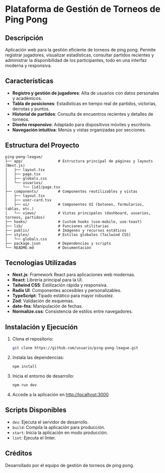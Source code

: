 # Plataforma de Gestión de Torneos de Ping Pong

## Descripción

Aplicación web para la gestión eficiente de torneos de ping pong. Permite registrar jugadores, visualizar estadísticas, consultar partidos recientes y administrar la disponibilidad de los participantes, todo en una interfaz moderna y responsiva.

## Características

- **Registro y gestión de jugadores**: Alta de usuarios con datos personales y académicos.
- **Tabla de posiciones**: Estadísticas en tiempo real de partidos, victorias, derrotas y puntos.
- **Historial de partidos**: Consulta de encuentros recientes y detalles de torneos.
- **Diseño responsivo**: Adaptado para dispositivos móviles y escritorio.
- **Navegación intuitiva**: Menús y vistas organizadas por secciones.

## Estructura del Proyecto

```
ping-pong-league/
├── app/                # Estructura principal de páginas y layouts (Next.js)
│   ├── layout.tsx
│   ├── page.tsx
│   ├── globals.css
│   └── usuarios/
│       └── [id]/page.tsx
├── components/         # Componentes reutilizables y vistas
│   ├── layout.tsx
│   ├── user-card.tsx
│   ├── ui/             # Componentes UI (botones, formularios, tablas, etc.)
│   └── views/          # Vistas principales (dashboard, usuarios, torneos, partidos)
├── hooks/              # Custom hooks (use-mobile, use-toast)
├── lib/                # Funciones utilitarias
├── public/             # Imágenes y recursos estáticos
├── styles/             # Estilos globales (Tailwind CSS)
│   └── globals.css
├── package.json        # Dependencias y scripts
└── README.md           # Documentación
```

## Tecnologías Utilizadas

- **Next.js**: Framework React para aplicaciones web modernas.
- **React**: Librería principal para la UI.
- **Tailwind CSS**: Estilización rápida y responsiva.
- **Radix UI**: Componentes accesibles y personalizables.
- **TypeScript**: Tipado estático para mayor robustez.
- **Zod**: Validación de esquemas.
- **date-fns**: Manipulación de fechas.
- **Normalize.css**: Consistencia de estilos entre navegadores.

## Instalación y Ejecución

1. Clona el repositorio:
    ```bash
    git clone https://github.com/usuario/ping-pong-league.git
    ```
2. Instala las dependencias:
    ```bash
    npm install
    ```
3. Inicia el entorno de desarrollo:
    ```bash
    npm run dev
    ```
4. Accede a la aplicación en [http://localhost:3000](http://localhost:3000)

## Scripts Disponibles

- `dev`: Ejecuta el servidor de desarrollo.
- `build`: Compila la aplicación para producción.
- `start`: Inicia la aplicación en modo producción.
- `lint`: Ejecuta el linter.

## Créditos

Desarrollado por el equipo de gestión de torneos de ping pong.


